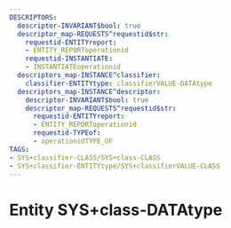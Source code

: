```yaml
---
DESCRIPTORS:
  descriptor-INVARIANT$bool: true
  descriptor_map-REQUESTS^requestid$str:
    requestid-ENTITYreport:
    - ENTITY_REPORToperationid
    requestid-INSTANTIATE:
    - INSTANTIATEoperationid
  descriptors_map-INSTANCE^classifier:
    classifier-ENTITYtype: classifierVALUE-DATAtype
  descriptors_map-INSTANCE^descriptor:
    descriptor-INVARIANT$bool: true
    descriptor_map-REQUESTS^requestid$str:
      requestid-ENTITYreport:
      - ENTITY_REPORToperationid
      requestid-TYPEof:
      - operationidTYPE_OF
TAGS:
- SYS+classifier-CLASS/SYS+class-CLASS
- SYS+classifier-ENTITYtype/SYS+classifierVALUE-CLASS
---
```

# Entity SYS+class-DATAtype

